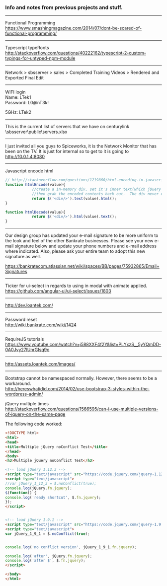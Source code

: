 ### Info and notes from previous projects and stuff.

---

Functional Programming  
https://www.smashingmagazine.com/2014/07/dont-be-scared-of-functional-programming/

---

Typescript typeRoots  
http://stackoverflow.com/questions/40222162/typescript-2-custom-typings-for-untyped-npm-module

---

Network > sbsserver > sales > Completed Training Videos > Rendered and Exported Final Edit

---

WIFI login  
Name: LTek1  
Password: L0@nT3k!

5GHz: LTek2

---

This is the current list of servers that we have on centurylink  
\\sbsserver\public\servers.xlsx

---

I just invited all you guys to Spiceworks, it is the Network Monitor that has been on the TV. It is just for internal so to get to it is going to http://10.0.1.4:8080

---

Javascript encode html

```javascript
// http://stackoverflow.com/questions/1219860/html-encoding-in-javascript-jquery
function htmlEncode(value){
            //create a in-memory div, set it's inner text(which jQuery automatically encodes)
            //then grab the encoded contents back out.  The div never exists on the page.
            return $('<div/>').text(value).html();
}

function htmlDecode(value){
            return $('<div/>').html(value).text();
}
```

---

Our design group has updated your e-mail signature to be more uniform to the look and feel of the other Bankrate businesses.  Please see your new e-mail signature below and update your phone numbers and e-mail address where indicated.  Also, please ask your entire team to adopt this new signature as well.

https://bankratecom.atlassian.net/wiki/spaces/BB/pages/75932865/Email+Signatures

---

Ticker for ui-select in regards to using in modal with animate applied.  
https://github.com/angular-ui/ui-select/issues/1803

---

http://dev.loantek.com/

---

Password reset  
http://wiki.bankrate.com/wiki/1424

---

RequireJS tutorials  
https://www.youtube.com/watch?v=j588XXF4f2Y&list=PLYxzS__5yYQmDD-0A0Jvy27lUnrGIsq9o

---

http://assets.loantek.com/images/

---

Bootstrap cannot be namespaced normally. However, there seems to be a workaround.  
http://hereswhatidid.com/2014/02/use-bootstrap-3-styles-within-the-wordpress-admin/

jQuery multiple times  
http://stackoverflow.com/questions/1566595/can-i-use-multiple-versions-of-jquery-on-the-same-page


The following code worked:

```html
<!DOCTYPE html>
<html>
<head>
<title>Multiple jQuery noConflict Test</title>
</head>
<body>
<h3>Multiple jQuery noConflict Test</h3>

<!-- load jQuery 1.12.3 -->
<script type="text/javascript" src="https://code.jquery.com/jquery-1.12.3.min.js"></script>
<script type="text/javascript">
//var jQuery_1_12_3 = $.noConflict(true);
console.log(jQuery.fn.jquery);
$(function() {
console.log('ready shortcut', $.fn.jquery);
});
</script>


<!-- load jQuery 1.9.1 -->
<script type="text/javascript" src="https://code.jquery.com/jquery-1.9.1.js"></script>
<script type="text/javascript">
var jQuery_1_9_1 = $.noConflict(true);


console.log('no conflict version', jQuery_1_9_1.fn.jquery);

console.log('after', jQuery.fn.jquery);
console.log('after $', $.fn.jquery);
</script>

</body>
</html>
```
